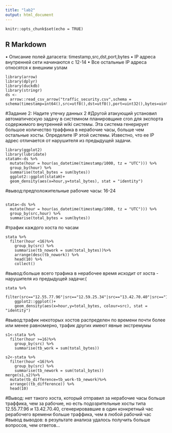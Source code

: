 ```yaml
---
title: "lab2"
output: html_document
---
```


```{r setup, include=FALSE}
knitr::opts_chunk$set(echo = TRUE)
```

## R Markdown
• Описание полей датасета: timestamp,src,dst,port,bytes
• IP адреса внутренней сети начинаются с 12-14
• Все остальные IP адреса относятся к внешним узлам


```{r}
library(arrow)
library(dplyr)
library(duckdb)
library(stringr)
ds <- 
  arrow::read_csv_arrow("traffic_security.csv",schema = schema(timestamp=int64(),src=utf8(),dst=utf8(),port=uint32(),bytes=uint32()))
```

#Задание 2: Надите утечку данных 2
#Другой атакующий установил автоматическую задачу в системном планировщике cron для экспорта содержимого внутренней wiki системы. Эта система генерирует большое количество траффика в нерабочие часы, больше чем остальные хосты. Определите IP этой системы. Известно, что ее IP адрес отличается от нарушителя из предыдущей задачи.


```{r}
library(ggplot2)
library(lubridate)
stataH<-ds %>%
  mutate(hour = hour(as_datetime(timestamp/1000, tz = "UTC"))) %>%
  group_by(hour) %>%
  summarise(total_bytes = sum(bytes))
  ggplot2::ggplot(stataH)+
  geom_density(aes(x=hour,y=total_bytes), stat = "identity")
```
#вывод:предположительные рабочие часы: 16-24
```{r}

stata<-ds %>%
  mutate(hour = hour(as_datetime(timestamp/1000, tz = "UTC"))) %>%
  group_by(src,hour) %>%
  summarise(total_bytes = sum(bytes))

```
#трафик каждого хоста по часам
```{r}
stata %>%
  filter(hour <16)%>%
    group_by(src) %>%
    summarise(tb_nowork = sum(total_bytes))%>%
    arrange(desc(tb_nowork)) %>%
    head(10) %>%
    collect()
```
#вывод:больше всего трафика в нерабочее время исходит от хоста - нарушителя из предыдущей задачи:(
```{r}
stata %>%
  filter(src=="12.55.77.96"|src=="12.59.25.34"|src=="13.42.70.40"|src=="12.45.94.34"|src=="13.39.46.94")%>%
    ggplot2::ggplot()+
    geom_density(aes(x=hour,y=total_bytes, colour=src), stat = "identity")
```
#вывод:трафик некоторых хостов распределен по времени почти более или менее равномерно, трафик других имеют явные экстремумы
```{r}
s1<-stata %>%
  filter(hour >=16)%>%
    group_by(src) %>%
    summarise(tb_work = sum(total_bytes))

s2<-stata %>%
  filter(hour <16)%>%
    group_by(src) %>%
    summarise(tb_nework = sum(total_bytes))
merge(s1,s2)%>%
  mutate(tb_difference=tb_work-tb_nework)%>%
  arrange((tb_difference)) %>%
  head(10) 
```
#Вывод: нет такого хоста, который отправил за нерабочие часы больше траффика, чем за рабочие, но есть подозрительные хосты типа 12.55.77.96 и 13.42.70.40, сгенерировавшие в один конкретный час рерабочего времени больше траффика, чем в любой рабочий час
#вывод выводов: в результате анализа удалось получить больше вопросов, чем ответов...
